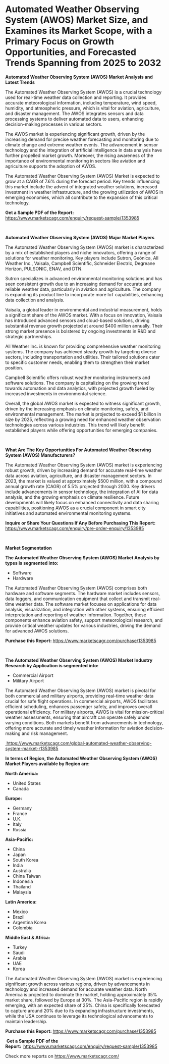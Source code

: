 <p><h1>Automated Weather Observing System (AWOS) Market Size, and Examines its Market Scope, with a Primary Focus on Growth Opportunities, and Forecasted Trends Spanning from 2025 to 2032</h1></p><p><strong>Automated Weather Observing System (AWOS) Market Analysis and Latest Trends</strong></p>
<p><p>The Automated Weather Observing System (AWOS) is a crucial technology used for real-time weather data collection and reporting. It provides accurate meteorological information, including temperature, wind speed, humidity, and atmospheric pressure, which is vital for aviation, agriculture, and disaster management. The AWOS integrates sensors and data processing systems to deliver automated data to users, enhancing decision-making processes in various sectors.</p><p>The AWOS market is experiencing significant growth, driven by the increasing demand for precise weather forecasting and monitoring due to climate change and extreme weather events. The advancement in sensor technology and the integration of artificial intelligence in data analysis have further propelled market growth. Moreover, the rising awareness of the importance of environmental monitoring in sectors like aviation and agriculture supports the adoption of AWOS.</p><p>The Automated Weather Observing System (AWOS) Market is expected to grow at a CAGR of 7.6% during the forecast period. Key trends influencing this market include the advent of integrated weather solutions, increased investment in weather infrastructure, and the growing utilization of AWOS in emerging economies, which all contribute to the expansion of this critical technology.</p></p>
<p><strong>Get a Sample PDF of the Report:&nbsp;</strong> <a href="https://www.marketscagr.com/enquiry/request-sample/1353985?utm_campaign=2770&utm_medium=2&utm_source=Github&utm_content=ia&utm_term=11032025&utm_id=automated-weather-observing-system-awos">https://www.marketscagr.com/enquiry/request-sample/1353985</a></p>
<p>&nbsp;</p>
<p><strong>Automated Weather Observing System (AWOS) Major Market Players</strong></p>
<p><p>The Automated Weather Observing System (AWOS) market is characterized by a mix of established players and niche innovators, offering a range of solutions for weather monitoring. Key players include Sutron, Geónica, All Weather Inc., Vaisala, Campbell Scientific, Schneider Electric, Degreane Horizon, PULSONIC, ENAV, and DTN.</p><p>Sutron specializes in advanced environmental monitoring solutions and has seen consistent growth due to an increasing demand for accurate and reliable weather data, particularly in aviation and agriculture. The company is expanding its product line to incorporate more IoT capabilities, enhancing data collection and analysis.</p><p>Vaisala, a global leader in environmental and industrial measurement, holds a significant share of the AWOS market. With a focus on innovation, Vaisala has introduced advanced sensors and cloud-based solutions, driving substantial revenue growth projected at around $400 million annually. Their strong market presence is bolstered by ongoing investments in R&D and strategic partnerships.</p><p>All Weather Inc. is known for providing comprehensive weather monitoring systems. The company has achieved steady growth by targeting diverse sectors, including transportation and utilities. Their tailored solutions cater to specific customer needs, enabling them to strengthen their market position.</p><p>Campbell Scientific offers robust weather monitoring instruments and software solutions. The company is capitalizing on the growing trend towards automation and data analytics, with projected growth fueled by increased investments in environmental science.</p><p>Overall, the global AWOS market is expected to witness significant growth, driven by the increasing emphasis on climate monitoring, safety, and environmental management. The market is projected to exceed $1 billion in size by 2025, reflecting a growing need for enhanced weather observation technologies across various industries. This trend will likely benefit established players while offering opportunities for emerging companies.</p></p>
<p>&nbsp;</p>
<p><strong>What Are The Key Opportunities For Automated Weather Observing System (AWOS) Manufacturers?</strong></p>
<p><p>The Automated Weather Observing System (AWOS) market is experiencing robust growth, driven by increasing demand for accurate real-time weather data across aviation, agriculture, and disaster management sectors. In 2023, the market is valued at approximately $500 million, with a compound annual growth rate (CAGR) of 5.5% projected through 2030. Key drivers include advancements in sensor technology, the integration of AI for data analysis, and the growing emphasis on climate resilience. Future developments will likely focus on enhanced connectivity and data sharing capabilities, positioning AWOS as a crucial component in smart city initiatives and automated environmental monitoring systems.</p></p>
<p><strong>Inquire or Share Your Questions If Any Before Purchasing This Report:</strong> <a href="https://www.marketscagr.com/enquiry/pre-order-enquiry/1353985?utm_campaign=2770&utm_medium=2&utm_source=Github&utm_content=ia&utm_term=11032025&utm_id=automated-weather-observing-system-awos">https://www.marketscagr.com/enquiry/pre-order-enquiry/1353985</a></p>
<p>&nbsp;</p>
<p><strong>Market Segmentation</strong></p>
<p><strong>The Automated Weather Observing System (AWOS) Market Analysis by types is segmented into:</strong></p>
<p><ul><li>Software</li><li>Hardware</li></ul></p>
<p><p>The Automated Weather Observing System (AWOS) comprises both hardware and software segments. The hardware market includes sensors, data loggers, and communication equipment that collect and transmit real-time weather data. The software market focuses on applications for data analysis, visualization, and integration with other systems, ensuring efficient interpretation and reporting of weather information. Together, these components enhance aviation safety, support meteorological research, and provide critical weather updates for various industries, driving the demand for advanced AWOS solutions.</p></p>
<p><strong>Purchase this Report:&nbsp;</strong><a href="https://www.marketscagr.com/purchase/1353985?utm_campaign=2770&utm_medium=2&utm_source=Github&utm_content=ia&utm_term=11032025&utm_id=automated-weather-observing-system-awos">https://www.marketscagr.com/purchase/1353985</a></p>
<p>&nbsp;</p>
<p><strong>The Automated Weather Observing System (AWOS) Market Industry Research by Application is segmented into:</strong></p>
<p><ul><li>Commercial Airport</li><li>Military Airport</li></ul></p>
<p><p>The Automated Weather Observing System (AWOS) market is pivotal for both commercial and military airports, providing real-time weather data crucial for safe flight operations. In commercial airports, AWOS facilitates efficient scheduling, enhances passenger safety, and improves overall operational efficiency. For military airports, AWOS is vital for mission-critical weather assessments, ensuring that aircraft can operate safely under varying conditions. Both markets benefit from advancements in technology, offering more accurate and timely weather information for aviation decision-making and risk management.</p></p>
<p><a href="https://www.marketscagr.com/global-automated-weather-observing-system-market-r1353985?utm_campaign=2770&utm_medium=2&utm_source=Github&utm_content=ia&utm_term=11032025&utm_id=automated-weather-observing-system-awos">&nbsp;https://www.marketscagr.com/global-automated-weather-observing-system-market-r1353985</a></p>
<p><strong>In terms of Region, the Automated Weather Observing System (AWOS) Market Players available by Region are:</strong></p>
<p>
    <p> <strong> North America: </strong>
        <ul>
            <li>United States</li>
            <li>Canada</li>
        </ul>
        </p> 
    <p> <strong> Europe: </strong>
        <ul>
            <li>Germany</li>
            <li>France</li>
            <li>U.K.</li>
            <li>Italy</li>
            <li>Russia</li>
        </ul>
        </p> 
    <p> <strong> Asia-Pacific: </strong>
        <ul>
            <li>China</li>
            <li>Japan</li>
            <li>South Korea</li>
            <li>India</li>
            <li>Australia</li>
            <li>China Taiwan</li>
            <li>Indonesia</li>
            <li>Thailand</li>
            <li>Malaysia</li>
        </ul>
        </p> 
    <p> <strong> Latin America: </strong>
        <ul>
            <li>Mexico</li>
            <li>Brazil</li>
            <li>Argentina Korea</li>
            <li>Colombia</li>
        </ul>
        </p> 
    <p> <strong> Middle East & Africa: </strong>
        <ul>
            <li>Turkey</li>
            <li>Saudi</li>
            <li>Arabia</li>
            <li>UAE</li>
            <li>Korea</li>
        </ul>
    </p>
    </p>
<p><p>The Automated Weather Observing System (AWOS) market is experiencing significant growth across various regions, driven by advancements in technology and increased demand for accurate weather data. North America is projected to dominate the market, holding approximately 35% market share, followed by Europe at 30%. The Asia-Pacific region is rapidly emerging, with an expected share of 25%. China is specifically forecasted to capture around 20% due to its expanding infrastructure investments, while the USA continues to leverage its technological advancements to maintain leadership.</p></p>
<p><strong>Purchase this Report: </strong><a href="https://www.marketscagr.com/purchase/1353985?utm_campaign=2770&utm_medium=2&utm_source=Github&utm_content=ia&utm_term=11032025&utm_id=automated-weather-observing-system-awos">https://www.marketscagr.com/purchase/1353985</a></p>
<p>&nbsp;<strong>Get a Sample PDF of the Report:&nbsp;&nbsp;</strong><a href="https://www.marketscagr.com/enquiry/request-sample/1353985?utm_campaign=2770&utm_medium=2&utm_source=Github&utm_content=ia&utm_term=11032025&utm_id=automated-weather-observing-system-awos">https://www.marketscagr.com/enquiry/request-sample/1353985</a></p>
<p><strong></strong></p>
<p>Check more reports on <a href="https://www.marketscagr.com/?utm_campaign=2770&utm_medium=2&utm_source=Github&utm_content=ia&utm_term=11032025&utm_id=automated-weather-observing-system-awos">https://www.marketscagr.com/</a></p>